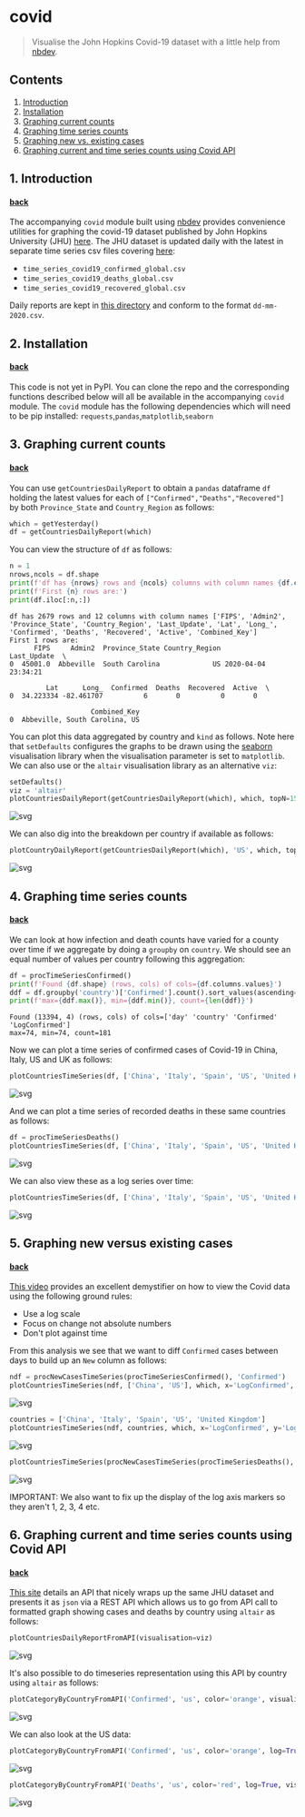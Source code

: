 # covid <a name="top-of-covid-notebook"></a>
> Visualise the John Hopkins Covid-19 dataset with a little help from [nbdev](http://nbdev.fast.ai/).


## Contents
1. [Introduction](#covid-intro)
2. [Installation](#covid-install)
3. [Graphing current counts](#covid-current)
4. [Graphing time series counts](#covid-timeseries)
5. [Graphing new vs. existing cases](#covid-newexisting)
5. [Graphing current and time series counts using Covid API](#covid-api)

## 1. Introduction <a name="covid-intro"></a>
#### [back](#top-of-covid-notebook)

The accompanying `covid` module built using [nbdev](http://nbdev.fast.ai/) provides convenience utilities for graphing the covid-19 dataset published by John Hopkins University (JHU) [here](https://github.com/CSSEGISandData/COVID-19).  The JHU dataset is updated daily with the latest in separate time series csv files covering [here](https://github.com/CSSEGISandData/COVID-19/tree/master/csse_covid_19_data/csse_covid_19_time_series):
* `time_series_covid19_confirmed_global.csv`
* `time_series_covid19_deaths_global.csv`
* `time_series_covid19_recovered_global.csv`

Daily reports are kept in [this directory](https://github.com/CSSEGISandData/COVID-19/blob/master/csse_covid_19_data/csse_covid_19_daily_reports) and conform to the format `dd-mm-2020.csv`.

## 2. Installation <a name="covid-install"></a>
#### [back](#top-of-covid-notebook)

This code is not yet in PyPI.  You can clone the repo and the corresponding functions described below will all be available in the accompanying `covid` module.  The `covid` module has the following dependencies which will need to be pip installed: `requests`,`pandas`,`matplotlib`,`seaborn`

## 3. Graphing current counts <a name="covid-current"></a>
#### [back](#top-of-covid-notebook)

You can use `getCountriesDailyReport` to obtain a `pandas` dataframe `df` holding the latest values for each of `["Confirmed","Deaths","Recovered"]` by both `Province_State` and `Country_Region` as follows:

```python
which = getYesterday()
df = getCountriesDailyReport(which)
```

You can view the structure of `df` as follows:

```python
n = 1
nrows,ncols = df.shape
print(f'df has {nrows} rows and {ncols} columns with column names {df.columns.to_list()}')
print(f'First {n} rows are:')
print(df.iloc[:n,:])
```

    df has 2679 rows and 12 columns with column names ['FIPS', 'Admin2', 'Province_State', 'Country_Region', 'Last_Update', 'Lat', 'Long_', 'Confirmed', 'Deaths', 'Recovered', 'Active', 'Combined_Key']
    First 1 rows are:
          FIPS     Admin2  Province_State Country_Region         Last_Update  \
    0  45001.0  Abbeville  South Carolina             US 2020-04-04 23:34:21   
    
             Lat      Long_  Confirmed  Deaths  Recovered  Active  \
    0  34.223334 -82.461707          6       0          0       0   
    
                        Combined_Key  
    0  Abbeville, South Carolina, US  


You can plot this data aggregated by country and `kind` as follows.  Note here that `setDefaults` configures the graphs to be drawn using the [seaborn](https://seaborn.pydata.org/introduction.html) visualisation library when the visualisation parameter is set to `matplotlib`.  We can also use or the `altair` visualisation library as an alternative `viz`:

```python
setDefaults()
viz = 'altair'
plotCountriesDailyReport(getCountriesDailyReport(which), which, topN=15, color='red', kind='Deaths',visualisation=viz)
```




![svg](docs/images/output_11_0.svg)



We can also dig into the breakdown per country if available as follows:

```python
plotCountryDailyReport(getCountriesDailyReport(which), 'US', which, topN=15, color='red', kind='Deaths', visualisation=viz)
```




![svg](docs/images/output_13_0.svg)



## 4. Graphing time series counts <a name="covid-timeseries"></a>
#### [back](#top-of-covid-notebook)

We can look at how infection and death counts have varied for a county over time if we aggregate by doing a `groupby` on `country`.  We should see an equal number of values per country following this aggregation:  

```python
df = procTimeSeriesConfirmed()
print(f'Found {df.shape} (rows, cols) of cols={df.columns.values}')
ddf = df.groupby('country')['Confirmed'].count().sort_values(ascending=True)
print(f'max={ddf.max()}, min={ddf.min()}, count={len(ddf)}')
```

    Found (13394, 4) (rows, cols) of cols=['day' 'country' 'Confirmed' 'LogConfirmed']
    max=74, min=74, count=181


Now we can plot a time series of confirmed cases of Covid-19 in China, Italy, US and UK as follows:

```python
plotCountriesTimeSeries(df, ['China', 'Italy', 'Spain', 'US', 'United Kingdom'], which, x='day', y='Confirmed', visualisation=viz)
```




![svg](docs/images/output_18_0.svg)



And we can plot a time series of recorded deaths in these same countries as follows:

```python
df = procTimeSeriesDeaths()
plotCountriesTimeSeries(df, ['China', 'Italy', 'Spain', 'US', 'United Kingdom'], which, x='day', y='Deaths', visualisation=viz)
```




![svg](docs/images/output_20_0.svg)



We can also view these as a log series over time:

```python
plotCountriesTimeSeries(df, ['China', 'Italy', 'Spain', 'US', 'United Kingdom'], which, x='day', y='LogDeaths', visualisation=viz)
```




![svg](docs/images/output_22_0.svg)



## 5. Graphing new versus existing cases<a name="covid-newexisting"></a>
#### [back](#top-of-covid-notebook)

[This video](https://youtu.be/54XLXg4fYsc) provides an excellent demystifier on how to view the Covid data using the following ground rules:
* Use a log scale
* Focus on change not absolute numbers
* Don't plot against time

From this analysis we see that we want to diff `Confirmed` cases between days to build up an `New` column as follows:

```python
ndf = procNewCasesTimeSeries(procTimeSeriesConfirmed(), 'Confirmed')
plotCountriesTimeSeries(ndf, ['China', 'US'], which, x='LogConfirmed', y='LogNew', visualisation=viz)
```




![svg](docs/images/output_25_0.svg)



```python
countries = ['China', 'Italy', 'Spain', 'US', 'United Kingdom']
plotCountriesTimeSeries(ndf, countries, which, x='LogConfirmed', y='LogNew', visualisation=viz)
```




![svg](docs/images/output_26_0.svg)



```python
plotCountriesTimeSeries(procNewCasesTimeSeries(procTimeSeriesDeaths(), 'Deaths'), countries, which, x='LogDeaths', y='LogNew', visualisation=viz)
```




![svg](docs/images/output_27_0.svg)



IMPORTANT: We also want to fix up the display of the log axis markers so they aren't 1, 2, 3, 4 etc.

## 6. Graphing current and time series counts using Covid API <a name="covid-api"></a>
#### [back](#top-of-covid-notebook)

[This site](https://covid19api.com/) details an API that nicely wraps up the same JHU dataset and presents it as `json` via a REST API which allows us to go from API call to formatted graph showing cases and deaths by country using `altair` as follows:

```python
plotCountriesDailyReportFromAPI(visualisation=viz)
```




![svg](docs/images/output_31_0.svg)



It's also possible to do timeseries representation using this API by country using `altair` as follows:

```python
plotCategoryByCountryFromAPI('Confirmed', 'us', color='orange', visualisation=viz)
```




![svg](docs/images/output_33_0.svg)



We can also look at the US data:

```python
plotCategoryByCountryFromAPI('Confirmed', 'us', color='orange', log=True, visualisation=viz)
```




![svg](docs/images/output_35_0.svg)



```python
plotCategoryByCountryFromAPI('Deaths', 'us', color='red', log=True, visualisation=viz)
```




![svg](docs/images/output_36_0.svg)


